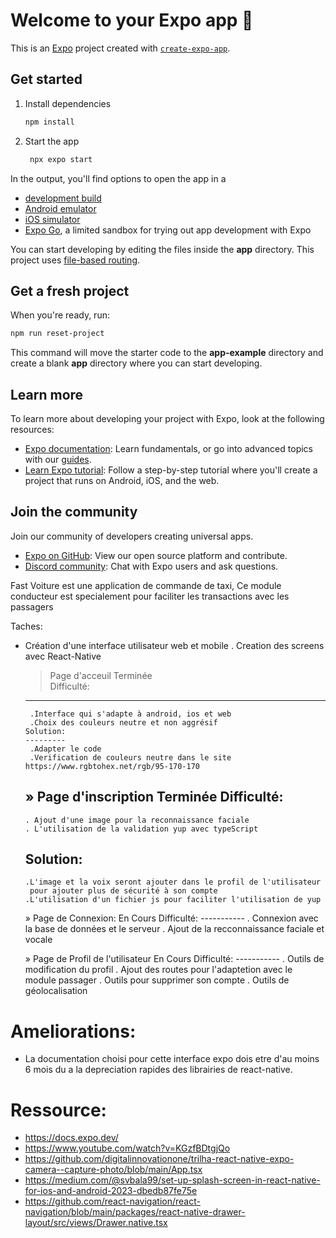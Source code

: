 # Welcome to your Expo app 👋

This is an [Expo](https://expo.dev) project created with [`create-expo-app`](https://www.npmjs.com/package/create-expo-app).

## Get started

1. Install dependencies

   ```bash
   npm install
   ```

2. Start the app

   ```bash
    npx expo start
   ```

In the output, you'll find options to open the app in a

- [development build](https://docs.expo.dev/develop/development-builds/introduction/)
- [Android emulator](https://docs.expo.dev/workflow/android-studio-emulator/)
- [iOS simulator](https://docs.expo.dev/workflow/ios-simulator/)
- [Expo Go](https://expo.dev/go), a limited sandbox for trying out app development with Expo

You can start developing by editing the files inside the **app** directory. This project uses [file-based routing](https://docs.expo.dev/router/introduction).

## Get a fresh project

When you're ready, run:

```bash
npm run reset-project
```

This command will move the starter code to the **app-example** directory and create a blank **app** directory where you can start developing.

## Learn more

To learn more about developing your project with Expo, look at the following resources:

- [Expo documentation](https://docs.expo.dev/): Learn fundamentals, or go into advanced topics with our [guides](https://docs.expo.dev/guides).
- [Learn Expo tutorial](https://docs.expo.dev/tutorial/introduction/): Follow a step-by-step tutorial where you'll create a project that runs on Android, iOS, and the web.

## Join the community

Join our community of developers creating universal apps.

- [Expo on GitHub](https://github.com/expo/expo): View our open source platform and contribute.
- [Discord community](https://chat.expo.dev): Chat with Expo users and ask questions.



Fast Voiture est une application de commande de taxi, Ce module conducteur est specialement pour faciliter les transactions avec les passagers

Taches:
- Création d'une interface utilisateur web et mobile
 . Creation des screens avec React-Native
  > Page d'acceuil
     Terminée  
     Difficulté:
     ----------
       .Interface qui s'adapte à android, ios et web
       .Choix des couleurs neutre et non aggrésif
      Solution:
      ---------
       .Adapter le code
       .Verification de couleurs neutre dans le site https://www.rgbtohex.net/rgb/95-170-170 
   » Page d'inscription
     Terminée
     Difficulté:
     -----------
      . Ajout d'une image pour la reconnaissance faciale
      . L'utilisation de la validation yup avec typeScript
     Solution:
     ---------
      .L'image et la voix seront ajouter dans le profil de l'utilisateur 
       pour ajouter plus de sécurité à son compte
      .L'utilisation d'un fichier js pour faciliter l'utilisation de yup
   » Page de Connexion:
      En Cours
      Difficulté:
      -----------
       . Connexion avec la base de données et le serveur
       . Ajout de la recconnaissance faciale et vocale  

   » Page de Profil de l'utilisateur
      En Cours
      Difficulté:
      -----------
       . Outils de modification du profil
       . Ajout des routes pour l'adaptetion avec le module passager
       . Outils pour supprimer son compte
       . Outils de géolocalisation 

# Ameliorations:
- La documentation choisi pour cette interface expo dois etre d'au moins 6 mois du a la depreciation rapides des librairies de react-native.

# Ressource:
- https://docs.expo.dev/
- https://www.youtube.com/watch?v=KGzfBDtgjQo
- https://github.com/digitalinnovationone/trilha-react-native-expo-camera--capture-photo/blob/main/App.tsx
- https://medium.com/@svbala99/set-up-splash-screen-in-react-native-for-ios-and-android-2023-dbedb87fe75e
- https://github.com/react-navigation/react-navigation/blob/main/packages/react-native-drawer-layout/src/views/Drawer.native.tsx

